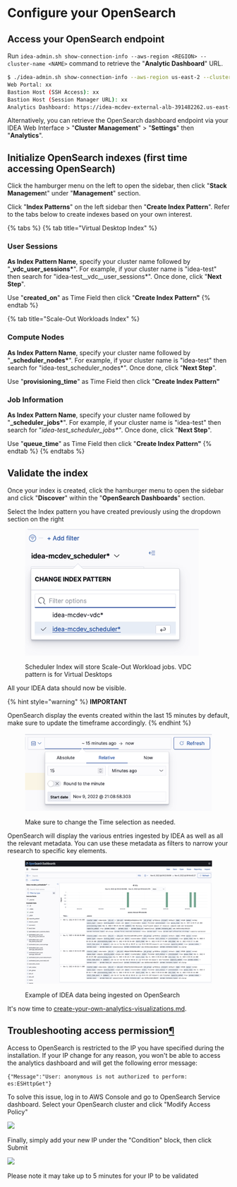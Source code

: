# Configure your OpenSearch

## Access your OpenSearch endpoint

Run `idea-admin.sh show-connection-info --aws-region <REGION> --cluster-name <NAME>` command to retrieve the "**Analytic Dashboard**" URL.

```bash
$ ./idea-admin.sh show-connection-info --aws-region us-east-2 --cluster-name idea-mcdev
Web Portal: xx
Bastion Host (SSH Access): xx
Bastion Host (Session Manager URL): xx
Analytics Dashboard: https://idea-mcdev-external-alb-391482262.us-east-2.elb.amazonaws.com/_dashboards

```

Alternatively, you can retrieve the OpenSearch dashboard endpoint via your IDEA Web Interface > "**Cluster** **Management**" > "**Settings**" then "**Analytics**".

## Initialize OpenSearch indexes (first time accessing OpenSearch)

Click the hamburger menu on the left to open the sidebar, then click "**Stack Managemen**t" under "**Management**" section.

Click "**Index Patterns**" on the left sidebar then "**Create Index Pattern**". Refer to the tabs below to create indexes based on your own interest.

{% tabs %}
{% tab title="Virtual Desktop Index" %}
### **User Sessions**

**As Index Pattern Name**, specify your cluster name followed by "**\_vdc\_user\_sessions\***". For example, if your cluster name is "idea-test" then search for "idea-test\_\_vdc\_\_user\_sessions\*". Once done, click "**Next Step**".

Use "**created\_on**" as Time Field then click "**Create Index Pattern"**
{% endtab %}

{% tab title="Scale-Out Workloads Index" %}
### **Compute Nodes**

**As Index Pattern Name**, specify your cluster name followed by "**\_scheduler\_nodes\***". For example, if your cluster name is "idea-test" then search for "idea-test\_scheduler\_nodes\*". Once done, click "**Next Step**".

Use "**provisioning\_time**" as Time Field then click "**Create Index Pattern"**

###

### Job Information

**As Index Pattern Name**, specify your cluster name followed by "**\_scheduler\_jobs\***". For example, if your cluster name is "idea-test" then search for "_idea-test\_scheduler\_jobs\*"_. Once done, click "**Next Step**".

Use "**queue\_time**" as Time Field then click "**Create Index Pattern"**
{% endtab %}
{% endtabs %}

## Validate the index

Once your index is created, click the hamburger menu to open the sidebar and click "**Discover**" within the "**OpenSearch Dashboards**" section.

Select the Index pattern you have created previously using the dropdown section on the right

<figure><img src="../../../.gitbook/assets/Screen%20Shot%202022-11-09%20at%209.14.00%20PM.png" alt=""><figcaption><p>Scheduler Index will store Scale-Out Workload jobs. VDC pattern is for Virtual Desktops</p></figcaption></figure>

All your IDEA data should now be visible.

{% hint style="warning" %}
**IMPORTANT**

OpenSearch display the events created within the last 15 minutes by default, make sure to update the timeframe accordingly.
{% endhint %}

<figure><img src="../../../.gitbook/assets/Screen%20Shot%202022-11-09%20at%209.24.09%20PM.png" alt=""><figcaption><p>Make sure to change the Time selection as needed.</p></figcaption></figure>

OpenSearch will display the various entries ingested by IDEA as well as all the relevant metadata. You can use these metadata as filters to narrow your research to specific key elements.

<figure><img src="../../../.gitbook/assets/Screen%20Shot%202022-11-09%20at%209.22.47%20PM.png" alt=""><figcaption><p>Example of IDEA data being ingested on OpenSearch</p></figcaption></figure>

It's now time to [create-your-own-analytics-visualizations.md](create-your-own-analytics-visualizations.md "mention").

## Troubleshooting access permission[¶](https://awslabs.github.io/scale-out-computing-on-aws/analytics/monitor-cluster-activity/#troubleshooting-access-permission) <a href="#troubleshooting-access-permission" id="troubleshooting-access-permission"></a>

Access to OpenSearch is restricted to the IP you have specified during the installation. If your IP change for any reason, you won't be able to access the analytics dashboard and will get the following error message:

```
{"Message":"User: anonymous is not authorized to perform: es:ESHttpGet"}
```

To solve this issue, log in to AWS Console and go to OpenSearch Service dashboard. Select your OpenSearch cluster and click "Modify Access Policy"

![](https://awslabs.github.io/scale-out-computing-on-aws/imgs/kibana-8.png)

Finally, simply add your new IP under the "Condition" block, then click Submit

![](https://awslabs.github.io/scale-out-computing-on-aws/imgs/kibana-9.png)

Please note it may take up to 5 minutes for your IP to be validated
